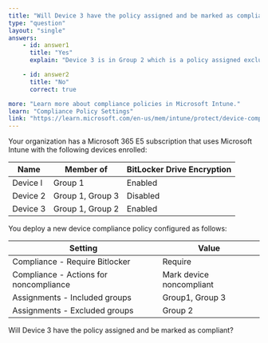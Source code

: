 ```yaml
---
title: "Will Device 3 have the policy assigned and be marked as compliant?"
type: "question"
layout: "single"
answers:
    - id: answer1
      title: "Yes"
      explain: "Device 3 is in Group 2 which is a policy assigned excluded group. Exclusion takes precedence over inclusion, so the assigned inclusion to Group 1 is ignored. The policy is not assigned, and the unassigned device is marked compliant by default."

    - id: answer2
      title: "No" 
      correct: true

more: "Learn more about compliance policies in Microsoft Intune."
learn: "Compliance Policy Settings"
link: "https://learn.microsoft.com/en-us/mem/intune/protect/device-compliance-get-started"
---
```

Your organization has a Microsoft 365 E5 subscription that uses Microsoft Intune with the following devices enrolled:

| Name     | Member of        | BitLocker Drive Encryption |
|----------|------------------|----------------------------|
| Device l | Group 1          | Enabled                    |
| Device 2 | Group 1, Group 3 | Disabled                   |
| Device 3 | Group 1, Group 2 | Enabled                    |

You deploy a new device compliance policy configured as follows:

| Setting                                | Value                     |
|----------------------------------------|---------------------------|
| Compliance - Require Bitlocker         | Require                   |
| Compliance - Actions for noncompliance | Mark device noncompliant  |
| Assignments - Included groups          | Group1, Group 3           |
| Assignments - Excluded groups          | Group 2                   |

Will Device 3 have the policy assigned and be marked as compliant?
